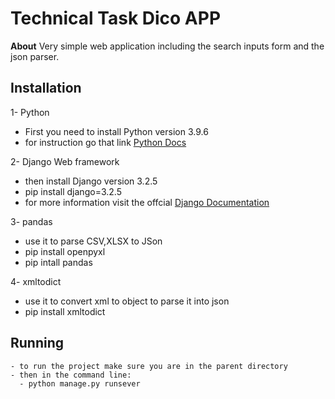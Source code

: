 # Technical Task Dico APP


**About** 
Very simple web application including the search inputs form and the json parser.


## Installation

1- Python
   - First you need to install Python version 3.9.6
   - for instruction go that link [Python Docs](https://www.python.org/downloads/) 

2- Django Web framework
   - then install Django version 3.2.5
   - pip install django=3.2.5
   - for more information visit the offcial [Django Documentation](https://docs.djangoproject.com/en/3.2/) 

3- pandas
   - use it to parse CSV,XLSX to JSon
   - pip install openpyxl
   - pip intall pandas

4- xmltodict
   - use it to convert xml to object to parse it into json
   - pip install xmltodict

## Running
    - to run the project make sure you are in the parent directory
    - then in the command line:
      - python manage.py runsever









